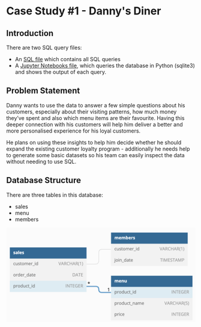 # Case Study #1 - Danny's Diner
## Introduction
There are two SQL query files:
- An [SQL file](database_queries.sql) which contains all SQL queries
- A [Jupyter Notebooks file](database_queries.ipynb), which queries the database in Python (sqlite3) and shows the output of each query.
## Problem Statement
Danny wants to use the data to answer a few simple questions about his customers, especially about their visiting patterns, how much money they’ve spent and also which menu items are their favourite. Having this deeper connection with his customers will help him deliver a better and more personalised experience for his loyal customers.

He plans on using these insights to help him decide whether he should expand the existing customer loyalty program - additionally he needs help to generate some basic datasets so his team can easily inspect the data without needing to use SQL.
## Database Structure
There are three tables in this database:
- sales
- menu
- members

![Entity Relationship Diagram](/CS1_dannys_diner/images/dd_database_structure.png)
